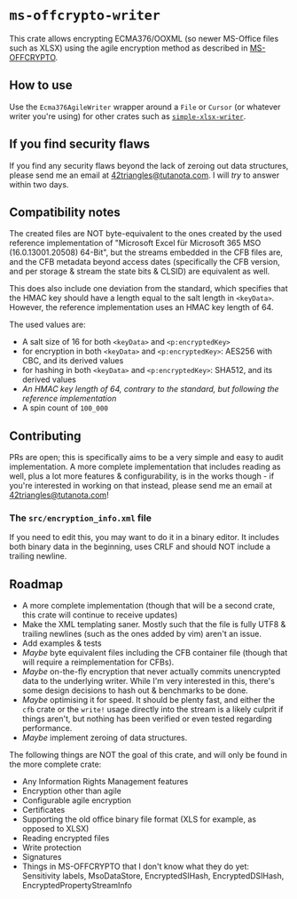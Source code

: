 # `ms-offcrypto-writer`
This crate allows encrypting ECMA376/OOXML (so newer MS-Office files such as XLSX) using the agile encryption method as described in [MS-OFFCRYPTO](https://msopenspecs.azureedge.net/files/MS-OFFCRYPTO/[MS-OFFCRYPTO].pdf).

## How to use
Use the `Ecma376AgileWriter` wrapper around a `File` or `Cursor` (or whatever writer you're using) for other crates such as [`simple-xlsx-writer`](https://crates.io/crates/simple-xlsx-writer).

## If you find security flaws
If you find any security flaws beyond the lack of zeroing out data structures, please send me an email at 42triangles@tutanota.com. I will *try* to answer within two days.

## Compatibility notes
The created files are NOT byte-equivalent to the ones created by the used reference implementation of "Microsoft Excel für Microsoft 365 MSO (16.0.13001.20508) 64-Bit", but the streams embedded in the CFB files are, and the CFB metadata beyond access dates (specifically the CFB version, and per storage & stream the state bits & CLSID) are equivalent as well.

This does also include one deviation from the standard, which specifies that the HMAC key should have a length equal to the salt length in `<keyData>`. However, the reference implementation uses an HMAC key length of 64.

The used values are:
* A salt size of 16 for both `<keyData>` and `<p:encryptedKey>`
* for encryption in both `<keyData>` and `<p:encryptedKey>`: AES256 with CBC, and its derived values
* for hashing in both `<keyData>` and `<p:encryptedKey>`: SHA512, and its derived values
* *An HMAC key length of 64, contrary to the standard, but following the reference implementation*
* A spin count of `100_000`

## Contributing
PRs are open; this is specifically aims to be a very simple and easy to audit implementation.
A more complete implementation that includes reading as well, plus a lot more features & configurability, is in the works though - if you're interested in working on that instead, please send me an email at 42triangles@tutanota.com!

### The `src/encryption_info.xml` file
If you need to edit this, you may want to do it in a binary editor.
It includes both binary data in the beginning, uses CRLF and should NOT include a trailing newline.

## Roadmap
* A more complete implementation (though that will be a second crate, this crate will continue to receive updates)
* Make the XML templating saner. Mostly such that the file is fully UTF8 & trailing newlines (such as the ones added by vim) aren't an issue.
* Add examples & tests
* *Maybe* byte equivalent files including the CFB container file (though that will require a reimplementation for CFBs).
* *Maybe* on-the-fly encryption that never actually commits unencrypted data to the underlying writer. While I'm very interested in this, there's some design decisions to hash out & benchmarks to be done.
* *Maybe* optimising it for speed. It should be plenty fast, and either the `cfb` crate or the `write!` usage directly into the stream is a likely culprit if things aren't, but nothing has been verified or even tested regarding performance.
* *Maybe* implement zeroing of data structures.

The following things are NOT the goal of this crate, and will only be found in the more complete crate:
* Any Information Rights Management features
* Encryption other than agile
* Configurable agile encryption
* Certificates
* Supporting the old office binary file format (XLS for example, as opposed to XLSX)
* Reading encrypted files
* Write protection
* Signatures
* Things in MS-OFFCRYPTO that I don't know what they do yet: Sensitivity labels, MsoDataStore, EncryptedSIHash, EncryptedDSIHash, EncryptedPropertyStreamInfo
